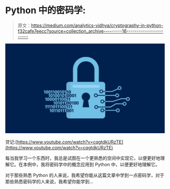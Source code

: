 # Python 中的密码学:

> 原文：<https://medium.com/analytics-vidhya/cryptography-in-python-f32cafe7eecc?source=collection_archive---------16----------------------->

![](img/d4b5c88131061821aa306c8e78bf58f2.png)

贷记:[https://www.youtube.com/watch?v=cqgtdkURzTE](https://www.youtube.com/watch?v=cqgtdkURzTE)

每当我学习一个东西时，我总是试图在一个更熟悉的空间中实现它，以便更好地理解它。在本例中，我将密码学中的概念应用到 Python 中，以便更好地理解它。

对于那些熟悉 Python 的人来说，我希望你能从这篇文章中学到一点密码学，对于那些熟悉密码学的人来说，我希望你能学到…